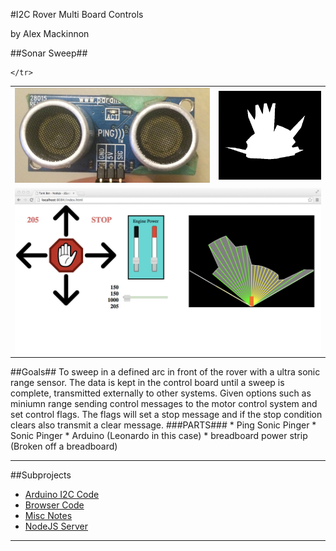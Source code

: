 #I2C Rover Multi Board Controls

by Alex Mackinnon
 
##Sonar Sweep##
<table>
	<tr>
		<td><img src="https://raw.githubusercontent.com/alexmac131/rover2016/master/images/Pinger.JPG"></td>
		<td><img src="https://raw.githubusercontent.com/alexmac131/rover2016/master/images/sonarRendered.png"></td>
	</tr>
	<tr>	
		<td colspan="2"><img src="https://raw.githubusercontent.com/alexmac131/NodeXBeeRover/master/images/nodeRoverControls.jpg"></td>
		
		
	</tr>
</table>
##Goals##
To sweep in a defined arc in front of the rover with a ultra sonic range sensor.  The data is kept in the control board until a sweep is complete, transmitted externally to other systems. Given options such as miniumn range sending control messages to the motor control system and set control flags.  The flags will set a stop message and if the stop condition clears also transmit a clear message.
###PARTS###
* Ping Sonic Pinger
* Sonic Pinger
* Arduino (Leonardo in this case)
* breadboard power strip (Broken off a breadboard)







___
##Subprojects

+ [Arduino I2C Code](https://github.com/alexmac131/rover2016/tree/master/arduinoCode)
+ [Browser Code](https://github.com/alexmac131/rover2016/tree/master/browserCode)
+ [Misc Notes](https://github.com/alexmac131/rover2016/tree/master/documentation)
+ [NodeJS Server](https://github.com/alexmac131/rover2016/tree/master/nodeJSServer)

---
